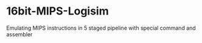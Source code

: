 # 16bit-MIPS-Logisim
Emulating MIPS instructions in 5 staged pipeline with special command and assembler
